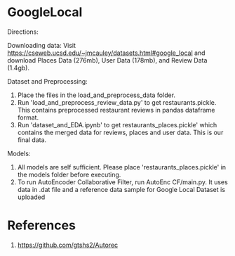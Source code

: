 # GoogleLocal

Directions:

Downloading data:
Visit https://cseweb.ucsd.edu/~jmcauley/datasets.html#google_local and download Places Data (276mb), User Data (178mb), and Review Data (1.4gb).

Dataset and Preprocessing:
1. Place the files in the load_and_preprocess_data folder.
2. Run 'load_and_preprocess_review_data.py' to get restaurants.pickle. This contains preprocessed restaurant reviews in pandas dataframe format. 
3. Run 'dataset_and_EDA.ipynb' to get restaurants_places.pickle' which contains the merged data for reviews, places and user data. This is our final data. 

Models:
1. All models are self sufficient. Please place 'restaurants_places.pickle' in the models folder before executing. 
2. To run AutoEncoder Collaborative Filter, run AutoEnc CF/main.py. It uses data in .dat file and a reference data sample for Google Local Dataset is uploaded


# References
1. https://github.com/gtshs2/Autorec







